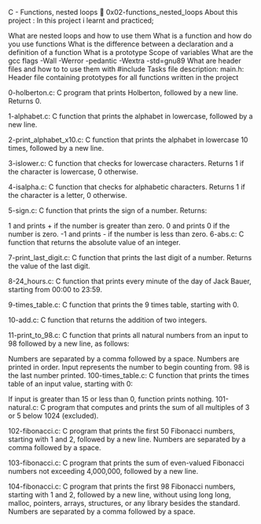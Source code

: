 C - Functions, nested loops 📃 0x02-functions_nested_loops
About this project :
In this project i learnt and practiced;

What are nested loops and how to use them
What is a function and how do you use functions
What is the difference between a declaration and a definition of a function
What is a prototype
Scope of variables
What are the gcc flags -Wall -Werror -pedantic -Wextra -std=gnu89
What are header files and how to to use them with #include
Tasks file description:
main.h: Header file containing prototypes for all functions written in the project

0-holberton.c: C program that prints Holberton, followed by a new line. Returns 0.

1-alphabet.c: C function that prints the alphabet in lowercase, followed by a new line.

2-print_alphabet_x10.c: C function that prints the alphabet in lowercase 10 times, followed by a new line.

3-islower.c: C function that checks for lowercase characters. Returns 1 if the character is lowercase, 0 otherwise.

4-isalpha.c: C function that checks for alphabetic characters. Returns 1 if the character is a letter, 0 otherwise.

5-sign.c: C function that prints the sign of a number. Returns:

1 and prints + if the number is greater than zero.
0 and prints 0 if the number is zero.
-1 and prints - if the number is less than zero.
6-abs.c: C function that returns the absolute value of an integer.

7-print_last_digit.c: C function that prints the last digit of a number. Returns the value of the last digit.

8-24_hours.c: C function that prints every minute of the day of Jack Bauer, starting from 00:00 to 23:59.

9-times_table.c: C function that prints the 9 times table, starting with 0.

10-add.c: C function that returns the addition of two integers.

11-print_to_98.c: C function that prints all natural numbers from an input to 98 followed by a new line, as follows:

Numbers are separated by a comma followed by a space.
Numbers are printed in order.
Input represents the number to begin counting from.
98 is the last number printed.
100-times_table.c: C function that prints the times table of an input value, starting with 0:

If input is greater than 15 or less than 0, function prints nothing.
101-natural.c: C program that computes and prints the sum of all multiples of 3 or 5 below 1024 (excluded).

102-fibonacci.c: C program that prints the first 50 Fibonacci numbers, starting with 1 and 2, followed by a new line. Numbers are separated by a comma followed by a space.

103-fibonacci.c: C program that prints the sum of even-valued Fibonacci numbers not exceeding 4,000,000, followed by a new line.

104-fibonacci.c: C program that prints the first 98 Fibonacci numbers, starting with 1 and 2, followed by a new line, without using long long, malloc, pointers, arrays, structures, or any library besides the standard. Numbers are separated by a comma followed by a space.
